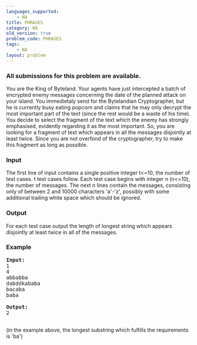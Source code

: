 ```yaml
---
languages_supported:
    - NA
title: PHRASES
category: NA
old_version: true
problem_code: PHRASES
tags:
    - NA
layout: problem
---
```

###  All submissions for this problem are available. 

You are the King of Byteland. Your agents have just intercepted a batch of encrypted enemy messages concerning the date of the planned attack on your island. You immedietaly send for the Bytelandian Cryptographer, but he is currently busy eating popcorn and claims that he may only decrypt the most important part of the text (since the rest would be a waste of his time). You decide to select the fragment of the text which the enemy has strongly emphasised, evidently regarding it as the most important. So, you are looking for a fragment of text which appears in all the messages disjointly at least twice. Since you are not overfond of the cryptographer, try to make this fragment as long as possible.

### Input

The first line of input contains a single positive integer t<=10, the number of test cases. t test cases follow. Each test case begins with integer n (n<=10), the number of messages. The next n lines contain the messages, consisting only of between 2 and 10000 characters 'a'-'z', possibly with some additional trailing white space which should be ignored.

### Output

For each test case output the length of longest string which appears disjointly at least twice in all of the messages.

### Example

<pre>
<b>Input:</b>
1
4
abbabba
dabddkababa
bacaba
baba

<b>Output:</b>
2

</pre>(in the example above, the longest substring which fulfills the requirements is 'ba')